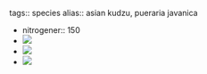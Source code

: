 tags:: species
alias:: asian kudzu, pueraria javanica

- nitrogener:: 150
- ![](https://peach-geographical-bat-397.mypinata.cloud/ipfs/QmWuU5uvfaFjrGUwgKMTXox7mTkKTMZ7eeDfjuv1GZDmX6)
- ![](https://peach-geographical-bat-397.mypinata.cloud/ipfs/QmPv51gDS8e77gev3PCFGypvmwZJbrmHmrKTj6GXqubx34)
- ![](https://peach-geographical-bat-397.mypinata.cloud/ipfs/QmSAowXeFxfbEeBEYpYPjhRduLw8v9sRE9mgTJmfsL4EZZ)